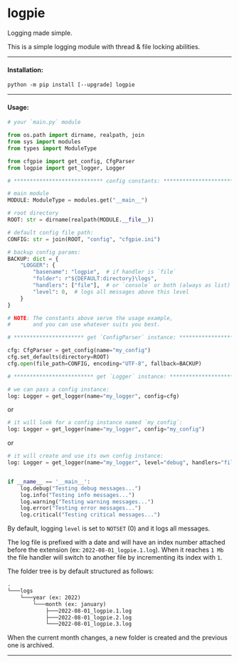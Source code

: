 # logpie
Logging made simple.

This is a simple logging module with thread & file locking abilities.

---

#### Installation:

```commandline
python -m pip install [--upgrade] logpie
```

---

#### Usage:

```python
# your `main.py` module

from os.path import dirname, realpath, join
from sys import modules
from types import ModuleType

from cfgpie import get_config, CfgParser
from logpie import get_logger, Logger

# **************************** config constants: **************************** #

# main module
MODULE: ModuleType = modules.get("__main__")

# root directory
ROOT: str = dirname(realpath(MODULE.__file__))

# default config file path:
CONFIG: str = join(ROOT, "config", "cfgpie.ini")

# backup config params:
BACKUP: dict = {
    "LOGGER": {
        "basename": "logpie",  # if handler is `file`
        "folder": r"${DEFAULT:directory}\logs",
        "handlers": ["file"],  # or `console` or both (always as list)
        "level": 0,  # logs all messages above this level
    }
}

# NOTE: The constants above serve the usage example,
#       and you can use whatever suits you best.

# ********************** get `ConfigParser` instance: *********************** #

cfg: CfgParser = get_config(name="my_config")
cfg.set_defaults(directory=ROOT)
cfg.open(file_path=CONFIG, encoding="UTF-8", fallback=BACKUP)

# ************************* get `Logger` instance: ************************** #

# we can pass a config instance:
log: Logger = get_logger(name="my_logger", config=cfg)
```

or

```python
# it will look for a config instance named `my_config`:
log: Logger = get_logger(name="my_logger", config="my_config")
```

or

```python
# it will create and use its own config instance:
log: Logger = get_logger(name="my_logger", level="debug", handlers="file", basename="logpie")


if __name__ == '__main__':
    log.debug("Testing debug messages...")
    log.info("Testing info messages...")
    log.warning("Testing warning messages...")
    log.error("Testing error messages...")
    log.critical("Testing critical messages...")
```

By default, logging `level` is set to `NOTSET` (0) and it logs all messages.

The log file is prefixed with a date and will have an index number attached before the extension (ex: `2022-08-01_logpie.1.log`).
When it reaches `1 Mb` the file handler will switch to another file by incrementing its index with `1`.

The folder tree is by default structured as follows:

```markdown
.
└───logs
    └───year (ex: 2022)
        └───month (ex: january)
            ├───2022-08-01_logpie.1.log
            ├───2022-08-01_logpie.2.log
            └───2022-08-01_logpie.3.log
```

When the current month changes, a new folder is created and the previous one is archived.

---
